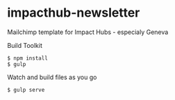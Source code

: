 # impacthub-newsletter
Mailchimp template for Impact Hubs - especialy Geneva

Build Toolkit

```shell
$ npm install
$ gulp
```

Watch and build files as you go

```shell
$ gulp serve
```

